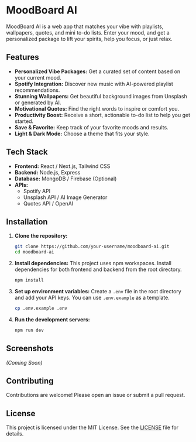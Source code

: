 # MoodBoard AI

MoodBoard AI is a web app that matches your vibe with playlists, wallpapers, quotes, and mini to-do lists. Enter your mood, and get a personalized package to lift your spirits, help you focus, or just relax.

## Features

*   **Personalized Vibe Packages:** Get a curated set of content based on your current mood.
*   **Spotify Integration:** Discover new music with AI-powered playlist recommendations.
*   **Stunning Wallpapers:** Get beautiful background images from Unsplash or generated by AI.
*   **Motivational Quotes:** Find the right words to inspire or comfort you.
*   **Productivity Boost:** Receive a short, actionable to-do list to help you get started.
*   **Save & Favorite:** Keep track of your favorite moods and results.
*   **Light & Dark Mode:** Choose a theme that fits your style.

## Tech Stack

*   **Frontend:** React / Next.js, Tailwind CSS
*   **Backend:** Node.js, Express
*   **Database:** MongoDB / Firebase (Optional)
*   **APIs:**
    *   Spotify API
    *   Unsplash API / AI Image Generator
    *   Quotes API / OpenAI

## Installation

1.  **Clone the repository:**
    ```bash
    git clone https://github.com/your-username/moodboard-ai.git
    cd moodboard-ai
    ```

2.  **Install dependencies:**
    This project uses npm workspaces. Install dependencies for both frontend and backend from the root directory.
    ```bash
    npm install
    ```

3.  **Set up environment variables:**
    Create a `.env` file in the root directory and add your API keys. You can use `.env.example` as a template.
    ```bash
    cp .env.example .env
    ```

4.  **Run the development servers:**
    ```bash
    npm run dev
    ```

## Screenshots

*(Coming Soon)*

## Contributing

Contributions are welcome! Please open an issue or submit a pull request.

## License

This project is licensed under the MIT License. See the [LICENSE](LICENSE) file for details.